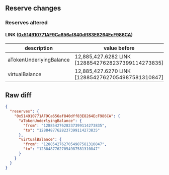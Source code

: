 ## Reserve changes

### Reserves altered

#### LINK ([0x514910771AF9Ca656af840dff83E8264EcF986CA](https://etherscan.io/address/0x514910771AF9Ca656af840dff83E8264EcF986CA))

| description | value before | value after |
| --- | --- | --- |
| aTokenUnderlyingBalance | 12,885,427.6282 LINK [12885427628237399114273835] | 12,884,877.6282 LINK [12884877628237399114273835] |
| virtualBalance | 12,885,427.6270 LINK [12885427627054987581310847] | 12,884,877.6270 LINK [12884877627054987581310847] |


## Raw diff

```json
{
  "reserves": {
    "0x514910771AF9Ca656af840dff83E8264EcF986CA": {
      "aTokenUnderlyingBalance": {
        "from": "12885427628237399114273835",
        "to": "12884877628237399114273835"
      },
      "virtualBalance": {
        "from": "12885427627054987581310847",
        "to": "12884877627054987581310847"
      }
    }
  }
}
```